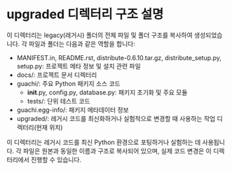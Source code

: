 # upgraded 디렉터리 구조 설명

이 디렉터리는 legacy(레거시) 폴더의 전체 파일 및 폴더 구조를 복사하여 생성되었습니다. 각 파일과 폴더는 다음과 같은 역할을 합니다:

- MANIFEST.in, README.rst, distribute-0.6.10.tar.gz, distribute_setup.py, setup.py: 프로젝트 메타 정보 및 설치 관련 파일
- docs/: 프로젝트 문서 디렉터리
- guachi/: 주요 Python 패키지 소스 코드
  - __init__.py, config.py, database.py: 패키지 초기화 및 주요 모듈
  - tests/: 단위 테스트 코드
- guachi.egg-info/: 패키지 메타데이터 정보
- upgraded/: 레거시 코드를 최신화하거나 실험적으로 변경할 때 사용하는 작업 디렉터리(현재 위치)

이 디렉터리는 레거시 코드를 최신 Python 환경으로 포팅하거나 실험하는 데 사용됩니다. 각 파일은 원본과 동일한 이름과 구조로 복사되어 있으며, 실제 코드 변경은 이 디렉터리에서 진행할 수 있습니다.
